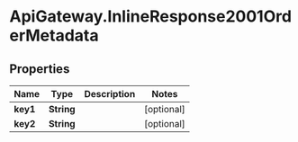 # ApiGateway.InlineResponse2001OrderMetadata

## Properties

Name | Type | Description | Notes
------------ | ------------- | ------------- | -------------
**key1** | **String** |  | [optional] 
**key2** | **String** |  | [optional] 



